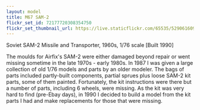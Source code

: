 ```yaml
---
layout: model
title: M67 SAM-2
flickr_set_id: 72177720308354750
flickr_set_thumbnail_url: https://live.staticflickr.com/65535/52906160935_d4f024734a_m.jpg
---
```


Soviet SAM-2 Missile and Transporter, 1960s, 1/76 scale  [Built 1990]

The moulds for Airfix&#39;s SAM-2 were either damaged beyond repair or went missing sometime in the late 1970s - early 1980s. In 1987 I was given a large collection of old 1/76 models and parts by an older modeler. The bags of parts included partly-built components, partial sprues plus loose SAM-2 kit parts, some of them painted. Fortunately, the kit instructions were there but a number of parts, including 6 wheels, were missing. As the kit was very hard to find (pre-Ebay days), in 1990 I decided to build a model from the kit parts I had and make replacements for those that were missing.


